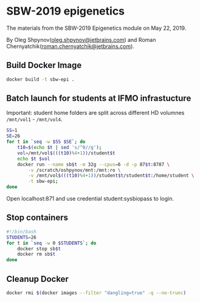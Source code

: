 SBW-2019 epigenetics
====================

The materials from the SBW-2019 Epigenetics module on May 22, 2019. 

By Oleg Shpynov(oleg.shpynov@jetbrains.com) and Roman Chernyatchik(roman.chernyatchik@jetbrains.com).


Build Docker Image
------------------

```bash
docker build -t sbw-epi .
```

Batch launch for students at IFMO infrastucture
-----------------------------------------------
Important: student home folders are split across different HD volumnes `/mnt/vol1` - `/mnt/vol4`.

```bash
SS=1
SE=26
for t in `seq -w $SS $SE`; do 
    t10=$(echo $t | sed 's/^0//g');  
	vol=/mnt/vol$(((t10)%4+1))/student$t
	echo $t $vol
    docker run --name sb$t -m 32g --cpus=6 -d -p 87$t:8787 \
        -v /scratch/oshpynov/mnt:/mnt:ro \
        -v /mnt/vol$(((t10)%4+1))/student$t/student$t:/home/student \
        -t sbw-epi; 
done
```

Open localhost:871 and use credential student:sysbiopass to login. 

Stop containers
---------------

```bash
#!/bin/bash
STUDENTS=26
for t in `seq -w 0 $STUDENTS`; do 
    docker stop sb$t
    docker rm sb$t
done
```

Cleanup Docker
--------------

```bash
docker rmi $(docker images --filter "dangling=true" -q --no-trunc)
```